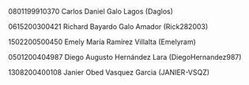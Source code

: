0801199910370
Carlos Daniel Galo Lagos (Daglos)

0615200300421
Richard Bayardo Galo Amador (Rick282003)

1502200500450
Emely María Ramírez Villalta (Emelyram)

0501200404987
Diego Augusto Hernández Lara (DiegoHernandez987)

1308200400108
Janier Obed Vasquez Garcia (JANIER-VSQZ)
